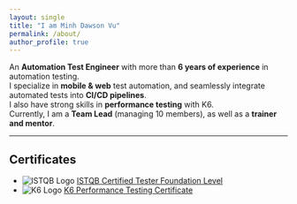 ```yaml
---
layout: single
title: "I am Minh Dawson Vu"
permalink: /about/
author_profile: true
---
```


An **Automation Test Engineer** with more than **6 years of experience** in automation testing.  
I specialize in **mobile & web** test automation, and seamlessly integrate automated tests into **CI/CD pipelines**.  
I also have strong skills in **performance testing** with K6.  
Currently, I am a **Team Lead** (managing 10 members), as well as a **trainer and mentor**.

---

## Certificates

- ![ISTQB Logo](https://www.it-training.pro/wp-content/uploads/2020/02/ISTQB.png) [ISTQB Certified Tester Foundation Level](https://www.istqb.org/certification-path-root/foundation-level-certification.html)
- ![K6 Logo](https://image.pngaaa.com/270/5049270-middle.png) [K6 Performance Testing Certificate](https://k6.io/certification/your-certificate-link)